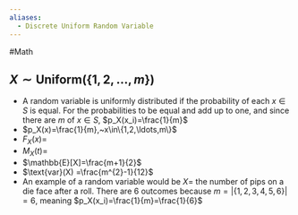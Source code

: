 ```yaml
---
aliases:
  - Discrete Uniform Random Variable
---
```

#Math 
## $X\sim \text{Uniform}(\{1,2,\ldots,m\})$
* A random variable is uniformly distributed if the probability of each $x\in S$ is equal. For the probabilities to be equal and add up to one, and since there are $m$ of $x\in S$, $p_X(x_i)=\frac{1}{m}$
* $p_X(x)=\frac{1}{m},~x\in\{1,2,\ldots,m\}$
* $F_X(x) =$ 
* $M_X(t) =$ 
* $\mathbb{E}[X]=\frac{m+1}{2}$
* $\text{var}(X) =\frac{m^{2}-1}{12}$ 
* An example of a random variable would be $X=$ the number of pips on a die face after a roll. There are 6 outcomes because $m=|\{1,2,3,4,5,6\}|=6$, meaning $p_X(x_i)=\frac{1}{m}=\frac{1}{6}$